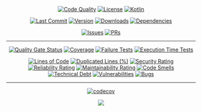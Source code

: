 <div align="center">

[![Code Quality](https://github.com/RealmKit/bot/actions/workflows/code_quality.yml/badge.svg)](https://github.com/RealmKit/bot)
[![License](https://img.shields.io/github/license/realmkit/bot)](https://github.com/RealmKit/bot)
[![Kotlin](https://img.shields.io/github/languages/top/realmkit/bot)](https://kotlinlang.org/)

[![Last Commit](https://img.shields.io/github/last-commit/realmkit/bot)](https://github.com/RealmKit/bot)
[![Version](https://img.shields.io/github/v/release/realmkit/bot?include_prereleases)](https://github.com/RealmKit/bot)
[![Downloads](https://img.shields.io/github/downloads/realmkit/bot/total)](https://github.com/RealmKit/bot)
[![Dependencies](https://img.shields.io/librariesio/github/realmkit/bot)](https://libraries.io/github/RealmKit/bot)

[![Issues](https://img.shields.io/github/issues/realmkit/bot)](https://github.com/RealmKit/bot)
[![PRs](https://img.shields.io/github/issues-pr-raw/realmkit/bot)](https://github.com/RealmKit/bot)

___

[![Quality Gate Status](https://sonarcloud.io/api/project_badges/measure?project=RealmKit_bot&metric=alert_status)](https://sonarcloud.io/summary/new_code?id=RealmKit_bot)
[![Coverage](https://img.shields.io/sonar/coverage/RealmKit_bot?style=flat&logo=sonarcloud&server=https%3A%2F%2Fsonarcloud.io)](https://sonarcloud.io/summary/new_code?id=RealmKit_bot)
[![Failure Tests](https://img.shields.io/sonar/tests/RealmKit_bot?style=flat&logo=sonarcloud&server=https%3A%2F%2Fsonarcloud.io&compact_message)](https://sonarcloud.io/summary/new_code?id=RealmKit_bot)
[![Execution Time Tests](https://img.shields.io/sonar/test_execution_time/RealmKit_bot?style=flat&logo=sonarcloud&server=https%3A%2F%2Fsonarcloud.io)](https://sonarcloud.io/summary/new_code?id=RealmKit_bot)

[![Lines of Code](https://sonarcloud.io/api/project_badges/measure?project=RealmKit_bot&metric=ncloc)](https://sonarcloud.io/summary/new_code?id=RealmKit_bot)
[![Duplicated Lines (%)](https://sonarcloud.io/api/project_badges/measure?project=RealmKit_bot&metric=duplicated_lines_density)](https://sonarcloud.io/summary/new_code?id=RealmKit_bot)
[![Security Rating](https://sonarcloud.io/api/project_badges/measure?project=RealmKit_bot&metric=security_rating)](https://sonarcloud.io/summary/new_code?id=RealmKit_bot)
[![Reliability Rating](https://sonarcloud.io/api/project_badges/measure?project=RealmKit_bot&metric=reliability_rating)](https://sonarcloud.io/summary/new_code?id=RealmKit_bot)
[![Maintainability Rating](https://sonarcloud.io/api/project_badges/measure?project=RealmKit_bot&metric=sqale_rating)](https://sonarcloud.io/summary/new_code?id=RealmKit_bot)
[![Code Smells](https://sonarcloud.io/api/project_badges/measure?project=RealmKit_bot&metric=code_smells)](https://sonarcloud.io/summary/new_code?id=RealmKit_bot)
[![Technical Debt](https://sonarcloud.io/api/project_badges/measure?project=RealmKit_bot&metric=sqale_index)](https://sonarcloud.io/summary/new_code?id=RealmKit_bot)
[![Vulnerabilities](https://sonarcloud.io/api/project_badges/measure?project=RealmKit_bot&metric=vulnerabilities)](https://sonarcloud.io/summary/new_code?id=RealmKit_bot)
[![Bugs](https://sonarcloud.io/api/project_badges/measure?project=RealmKit_bot&metric=bugs)](https://sonarcloud.io/summary/new_code?id=RealmKit_bot)

___

[![codecov](https://codecov.io/gh/RealmKit/bot/branch/main/graph/badge.svg?token=ZCUJHALKDL)](https://codecov.io/gh/RealmKit/bot)

<a href="https://codecov.io/gh/RealmKit/bot" >
<img src="https://codecov.io/gh/RealmKit/bot/branch/main/graphs/sunburst.svg?token=ZCUJHALKDL"/>
</a>

</div>
